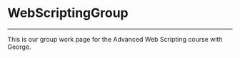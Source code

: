 # WebScriptingGroup

---

This is our group work page for the Advanced Web Scripting course with George.
